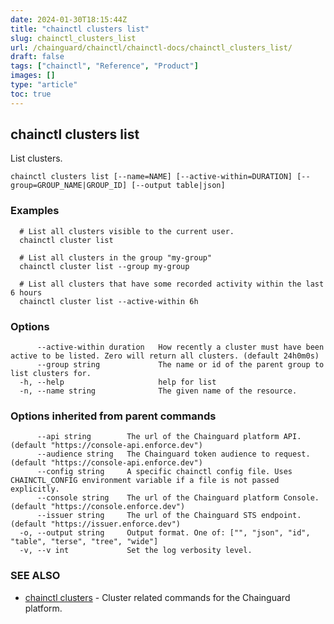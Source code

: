 ```yaml
---
date: 2024-01-30T18:15:44Z
title: "chainctl clusters list"
slug: chainctl_clusters_list
url: /chainguard/chainctl/chainctl-docs/chainctl_clusters_list/
draft: false
tags: ["chainctl", "Reference", "Product"]
images: []
type: "article"
toc: true
---
```

## chainctl clusters list

List clusters.

```
chainctl clusters list [--name=NAME] [--active-within=DURATION] [--group=GROUP_NAME|GROUP_ID] [--output table|json]
```

### Examples

```
  # List all clusters visible to the current user.
  chainctl cluster list
  
  # List all clusters in the group "my-group"
  chainctl cluster list --group my-group
  
  # List all clusters that have some recorded activity within the last 6 hours
  chainctl cluster list --active-within 6h
```

### Options

```
      --active-within duration   How recently a cluster must have been active to be listed. Zero will return all clusters. (default 24h0m0s)
      --group string             The name or id of the parent group to list clusters for.
  -h, --help                     help for list
  -n, --name string              The given name of the resource.
```

### Options inherited from parent commands

```
      --api string        The url of the Chainguard platform API. (default "https://console-api.enforce.dev")
      --audience string   The Chainguard token audience to request. (default "https://console-api.enforce.dev")
      --config string     A specific chainctl config file. Uses CHAINCTL_CONFIG environment variable if a file is not passed explicitly.
      --console string    The url of the Chainguard platform Console. (default "https://console.enforce.dev")
      --issuer string     The url of the Chainguard STS endpoint. (default "https://issuer.enforce.dev")
  -o, --output string     Output format. One of: ["", "json", "id", "table", "terse", "tree", "wide"]
  -v, --v int             Set the log verbosity level.
```

### SEE ALSO

* [chainctl clusters](/chainguard/chainctl/chainctl-docs/chainctl_clusters/)	 - Cluster related commands for the Chainguard platform.

